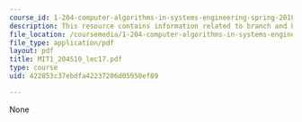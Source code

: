 ```yaml
---
course_id: 1-204-computer-algorithms-in-systems-engineering-spring-2010
description: This resource contains information related to branch and bound.
file_location: /coursemedia/1-204-computer-algorithms-in-systems-engineering-spring-2010/422853c37ebdfa42237206d05950ef89_MIT1_204S10_lec17.pdf
file_type: application/pdf
layout: pdf
title: MIT1_204S10_lec17.pdf
type: course
uid: 422853c37ebdfa42237206d05950ef89

---
```

None